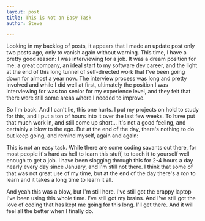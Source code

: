 ```yaml
---
layout: post
title: This is Not an Easy Task
author: Steve

---
```


Looking in my backlog of posts, it appears that I made an update post only two posts ago, only to vanish again without warning. <!--more--> This time, I have a pretty good reason: I was interviewing for a job. It was a dream position for me: a great company, an ideal start to my software dev career, and the light at the end of this long tunnel of self-directed work that I've been going down for almost a year now. The interview process was long and pretty involved and while I did well at first, ultimately the position I was interviewing for was too senior for my experience level, and they felt that there were still some areas where I needed to improve.

So I'm back. And I can't lie, this one hurts. I put my projects on hold to study for this, and I put a ton of hours into it over the last few weeks. To have put that much work in, and still come up short... it's not a good feeling, and certainly a blow to the ego. But at the end of the day, there's nothing to do but keep going, and remind myself, again and again:

This is not an easy task. While there are some coding savants out there, for most people it's hard as hell to learn this stuff, to teach it to yourself well enough to get a job. I have been slogging through this for 2-4 hours a day nearly every day since January, and I'm still not there. I think that some of that was not great use of my time, but at the end of the day there's a *ton* to learn and it takes a long time to learn it all.

And yeah this was a blow, but I'm still here. I've still got the crappy laptop I've been using this whole time. I've still got my brains. And I've still got the love of coding that has kept me going for this long. I'll get there. And it will feel all the better when I finally do.
